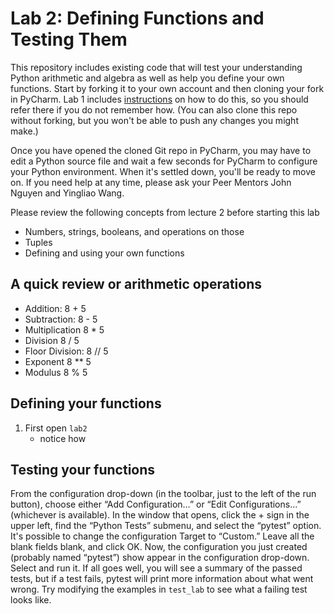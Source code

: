 # Lab 2: Defining Functions and Testing Them

[Lab 1]:
    https://github.com/eecs230/lab1#testing-that-everything-works

This repository includes existing code that will test your understanding
Python arithmetic and algebra as well as help you define your own functions.
Start by forking it to your own account and then cloning your
fork in PyCharm. Lab 1 includes [instructions][Lab 1] on how to do this,
so you should refer there if you do not remember how. (You can also
clone this repo without forking, but you won't be able to push any
changes you might make.)

Once you have opened the cloned Git repo in PyCharm, you may have to
edit a Python source file and wait a few seconds for PyCharm to
configure your Python environment. When it's settled down, you'll
be ready to move on. If you need help at any time, please ask your
Peer Mentors John Nguyen and Yingliao Wang.

Please review the following concepts from lecture 2 before starting this lab
* Numbers, strings, booleans, and operations on those
* Tuples
* Defining and using your own functions

## A quick review or arithmetic operations
* Addition:   8 + 5
* Subtraction: 8 - 5
* Multiplication 8 * 5
* Division 8 / 5
* Floor Division: 8 // 5
* Exponent 8 ** 5
* Modulus 8 % 5

## Defining your functions
1. First open `lab2`
    - notice how 

## Testing your functions

From the configuration drop-down (in the toolbar, just to the left of the run button),
choose either “Add Configuration…” or “Edit Configurations…” (whichever is available). 
In the window that opens, click the + sign in the upper left, find the “Python Tests” submenu, 
and select the “pytest” option. It's possible to change the configuration Target to “Custom.” 
Leave all the blank fields blank, and click OK. Now, the configuration you just created 
(probably named “pytest”) show appear in the configuration drop-down. Select and run it. 
If all goes well, you will see a summary of the passed tests, but if a test fails, 
pytest will print more information about what went wrong. Try modifying the examples 
in `test_lab` to see what a failing test looks like.
